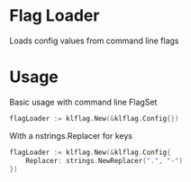 # Flag Loader
Loads config values from command line flags

# Usage

Basic usage with command line FlagSet
```go
flagLoader := klflag.New(&klflag.Config{})
```

With a nstrings.Replacer for keys 
```go
flagLoader := klflag.New(&klflag.Config{
    Replacer: strings.NewReplacer(".", "-")
})
```
